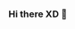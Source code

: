 ### Hi there XD 👋

<!--


- 🔭 Atualmente estou em buscar de oportunidades!
- 🌱 Estou melhorando minhas habilidades em React e Node.
- 💬 Entre em contato, acesse meu portfolio : https://rennan20.github.io/meu-portfolio/
- ⚡ Fun fact: Sempre fui um autodidata amante de tecnologia, jogos e tenho habilidades com edição de imagens, videos e sou um tradutor En/PtBr!!!
-->
